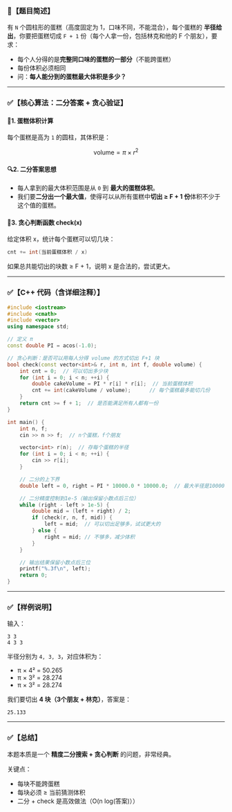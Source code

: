 ### 🧠【题目简述】

有 `N` 个圆柱形的蛋糕（高度固定为 1，口味不同，不能混合），每个蛋糕的 **半径给出**，你要把蛋糕切成 `F + 1` 份（每个人拿一份，包括林克和他的 F 个朋友），要求：

* 每个人分得的是**完整同口味的蛋糕的一部分**（不能跨蛋糕）
* 每份体积必须相同
* 问：**每人能分到的蛋糕最大体积是多少？**

---

### ✅【核心算法：二分答案 + 贪心验证】

#### 🍰1. 蛋糕体积计算

每个蛋糕是高为 `1` 的圆柱，其体积是：

$$
\text{volume} = \pi \times r^2
$$

#### 🔍2. 二分答案思想

* 每人拿到的最大体积范围是从 `0` 到 **最大的蛋糕体积**。
* 我们要**二分出一个最大值**，使得可以从所有蛋糕中**切出 ≥ F + 1 份**体积不少于这个值的蛋糕。

#### 🧮3. 贪心判断函数 check(x)

给定体积 x，统计每个蛋糕可以切几块：

```cpp
cnt += int(当前蛋糕体积 / x)
```

如果总共能切出的块数 ≥ F + 1，说明 x 是合法的，尝试更大。

---

### ✅【C++ 代码（含详细注释）】

```cpp
#include <iostream>
#include <cmath>
#include <vector>
using namespace std;

// 定义 π
const double PI = acos(-1.0);

// 贪心判断：是否可以用每人分得 volume 的方式切出 F+1 块
bool check(const vector<int>& r, int n, int f, double volume) {
    int cnt = 0;  // 可以切出多少块
    for (int i = 0; i < n; ++i) {
        double cakeVolume = PI * r[i] * r[i];  // 当前蛋糕体积
        cnt += int(cakeVolume / volume);      // 每个蛋糕最多能切几份
    }
    return cnt >= f + 1;  // 是否能满足所有人都有一份
}

int main() {
    int n, f;
    cin >> n >> f;  // n个蛋糕，f个朋友

    vector<int> r(n);  // 存每个蛋糕的半径
    for (int i = 0; i < n; ++i) {
        cin >> r[i];
    }

    // 二分的上下界
    double left = 0, right = PI * 10000.0 * 10000.0;  // 最大半径是10000

    // 二分精度控制到1e-5（输出保留小数点后三位）
    while (right - left > 1e-5) {
        double mid = (left + right) / 2;
        if (check(r, n, f, mid)) {
            left = mid;  // 可以切出足够多，试试更大的
        } else {
            right = mid; // 不够多，减少体积
        }
    }

    // 输出结果保留小数点后三位
    printf("%.3f\n", left);
    return 0;
}
```

---

### ✅【样例说明】

输入：

```
3 3
4 3 3
```

半径分别为 `4, 3, 3`，对应体积为：

* π × 4² = 50.265
* π × 3² = 28.274
* π × 3² = 28.274

我们要切出 **4 块（3个朋友 + 林克）**，答案是：

```
25.133
```

---

### ✅【总结】

本题本质是一个 **精度二分搜索 + 贪心判断** 的问题，非常经典。

关键点：

* 每块不能跨蛋糕
* 每块必须 ≥ 当前猜测体积
* 二分 + check 是高效做法（O(n log(答案)））

